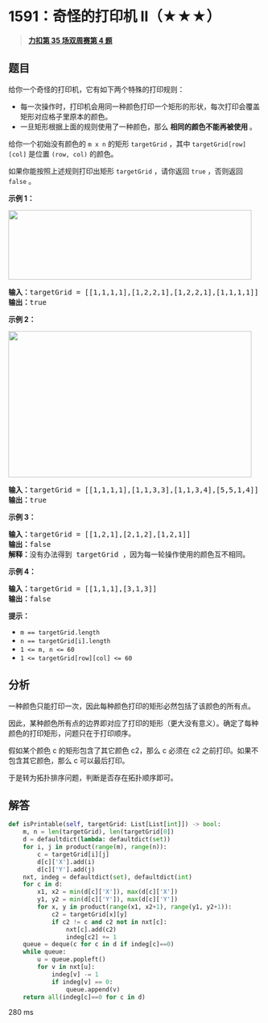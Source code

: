# 1591：奇怪的打印机 II（★★★）


> <u>**[力扣第 35 场双周赛第 4 题](https://leetcode.cn/problems/strange-printer-ii/)**</u>

## 题目

<p>给你一个奇怪的打印机，它有如下两个特殊的打印规则：</p>

<ul>
<li>每一次操作时，打印机会用同一种颜色打印一个矩形的形状，每次打印会覆盖矩形对应格子里原本的颜色。</li>
<li>一旦矩形根据上面的规则使用了一种颜色，那么 <strong>相同的颜色不能再被使用 </strong>。</li>
</ul>

<p>给你一个初始没有颜色的 <code>m x n</code> 的矩形 <code>targetGrid</code> ，其中 <code>targetGrid[row][col]</code> 是位置 <code>(row, col)</code> 的颜色。</p>

<p>如果你能按照上述规则打印出矩形<em> </em><code>targetGrid</code> ，请你返回 <code>true</code> ，否则返回 <code>false</code> 。</p>



<p><strong>示例 1：</strong></p>

<p><img alt="" src="https://assets.leetcode-cn.com/aliyun-lc-upload/uploads/2020/09/19/sample_1_1929.png" style="height: 138px; width: 483px;"></p>

<pre><strong>输入：</strong>targetGrid = [[1,1,1,1],[1,2,2,1],[1,2,2,1],[1,1,1,1]]
<strong>输出：</strong>true
</pre>

<p><strong>示例 2：</strong></p>

<p><img alt="" src="https://assets.leetcode-cn.com/aliyun-lc-upload/uploads/2020/09/19/sample_2_1929.png" style="height: 290px; width: 483px;"></p>

<pre><strong>输入：</strong>targetGrid = [[1,1,1,1],[1,1,3,3],[1,1,3,4],[5,5,1,4]]
<strong>输出：</strong>true
</pre>

<p><strong>示例 3：</strong></p>

<pre><strong>输入：</strong>targetGrid = [[1,2,1],[2,1,2],[1,2,1]]
<strong>输出：</strong>false
<strong>解释：</strong>没有办法得到 targetGrid ，因为每一轮操作使用的颜色互不相同。</pre>

<p><strong>示例 4：</strong></p>

<pre><strong>输入：</strong>targetGrid = [[1,1,1],[3,1,3]]
<strong>输出：</strong>false
</pre>



<p><strong>提示：</strong></p>

<ul>
<li><code>m == targetGrid.length</code></li>
<li><code>n == targetGrid[i].length</code></li>
<li><code>1 &lt;= m, n &lt;= 60</code></li>
<li><code>1 &lt;= targetGrid[row][col] &lt;= 60</code></li>
</ul>


## 分析

一种颜色只能打印一次，因此每种颜色打印的矩形必然包括了该颜色的所有点。

因此，某种颜色所有点的边界即对应了打印的矩形（更大没有意义）。确定了每种颜色的打印矩形，问题只在于打印顺序。

假如某个颜色 c 的矩形包含了其它颜色 c2，那么 c 必须在 c2 之前打印。如果不包含其它颜色，那么 c 可以最后打印。

于是转为拓扑排序问题，判断是否存在拓扑顺序即可。

## 解答

```python
def isPrintable(self, targetGrid: List[List[int]]) -> bool:
    m, n = len(targetGrid), len(targetGrid[0])
    d = defaultdict(lambda: defaultdict(set))
    for i, j in product(range(m), range(n)):
        c = targetGrid[i][j]
        d[c]['X'].add(i)
        d[c]['Y'].add(j)
    nxt, indeg = defaultdict(set), defaultdict(int)
    for c in d:
        x1, x2 = min(d[c]['X']), max(d[c]['X'])
        y1, y2 = min(d[c]['Y']), max(d[c]['Y'])
        for x, y in product(range(x1, x2+1), range(y1, y2+1)):
            c2 = targetGrid[x][y]
            if c2 != c and c2 not in nxt[c]:
                nxt[c].add(c2)
                indeg[c2] += 1
    queue = deque(c for c in d if indeg[c]==0)
    while queue:
        u = queue.popleft()
        for v in nxt[u]:
            indeg[v] -= 1
            if indeg[v] == 0:
                queue.append(v)
    return all(indeg[c]==0 for c in d)
```
280 ms


